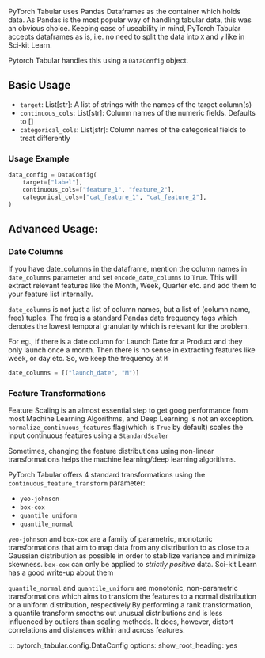 PyTorch Tabular uses Pandas Dataframes as the container which holds data. As Pandas is the most popular way of handling tabular data, this was an obvious choice. Keeping ease of useability in mind, PyTorch Tabular accepts dataframes as is, i.e. no need to split the data into `X` and `y` like in Sci-kit Learn.

Pytorch Tabular handles this using a `DataConfig` object.

## Basic Usage

- `target`: List\[str\]: A list of strings with the names of the target column(s)
- `continuous_cols`: List\[str\]: Column names of the numeric fields. Defaults to \[\]
- `categorical_cols`: List\[str\]: Column names of the categorical fields to treat differently

### Usage Example

```python
data_config = DataConfig(
    target=["label"],
    continuous_cols=["feature_1", "feature_2"],
    categorical_cols=["cat_feature_1", "cat_feature_2"],
)
```

## Advanced Usage:

### Date Columns

If you have date_columns in the dataframe, mention the column names in `date_columns` parameter and set `encode_date_columns` to `True`. This will extract relevant features like the Month, Week, Quarter etc. and add them to your feature list internally.

`date_columns` is not just a list of column names, but a list of (column name, freq) tuples. The freq is a standard Pandas date frequency tags which denotes the lowest temporal granularity which is relevant for the problem.

For eg., if there is a date column for Launch Date for a Product and they only launch once a month. Then there is no sense in extracting features like week, or day etc. So, we keep the frequency at `M`

```python
date_columns = [("launch_date", "M")]
```

### Feature Transformations

Feature Scaling is an almost essential step to get goog performance from most Machine Learning Algorithms, and Deep Learning is not an exception. `normalize_continuous_features` flag(which is `True` by default) scales the input continuous features using a `StandardScaler`

Sometimes, changing the feature distributions using non-linear transformations helps the machine learning/deep learning algorithms.

PyTorch Tabular offers 4 standard transformations using the `continuous_feature_transform` parameter:

- `yeo-johnson`
- `box-cox`
- `quantile_uniform`
- `quantile_normal`

`yeo-johnson` and `box-cox` are a family of parametric, monotonic transformations that aim to map data from any distribution to as close to a Gaussian distribution as possible in order to stabilize variance and minimize skewness. `box-cox` can only be applied to *strictly positive* data. Sci-kit Learn has a good [write-up](https://scikit-learn.org/stable/modules/preprocessing.html#mapping-to-a-gaussian-distribution) about them

`quantile_normal` and `quantile_uniform` are monotonic, non-parametric transformations which aims to transfom the features to a normal distribution or a uniform distribution, respectively.By performing a rank transformation, a quantile transform smooths out unusual distributions and is less influenced by outliers than scaling methods. It does, however, distort correlations and distances within and across features.

::: pytorch_tabular.config.DataConfig
    options:
        show_root_heading: yes
